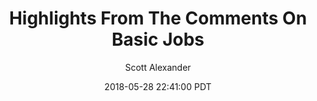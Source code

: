 ---
layout: podcast
title: "Highlights From The Comments On Basic Jobs"
author: Scott Alexander
description: https://slatestarcodex.com/2018/05/28/highlights-from-the-comments-on-basic-jobs/
date: 2018-05-28 22:41:00 PDT
length: 10580670
duration: 2645
guid: highlights-from-the-comments-on-basic-jobs
---
